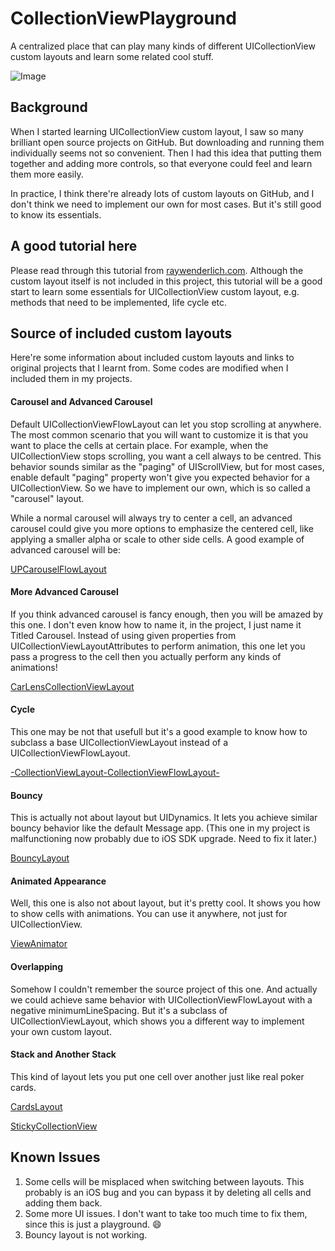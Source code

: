 # CollectionViewPlayground
A centralized place that can play many kinds of different UICollectionView custom layouts and learn some related cool stuff.

![Image](https://github.com/superz515/CollectionViewPlayground/blob/master/CollectionViewPlayground/Resources/demo.GIF)

## Background

When I started learning UICollectionView custom layout, I saw so many brilliant open source projects on GitHub. But downloading and running them individually seems not so convenient. Then I had this idea that putting them together and adding more controls, so that everyone could feel and learn them more easily.

In practice, I think there're already lots of custom layouts on GitHub, and I don't think we need to implement our own for most cases. But it's still good to know its essentials.

## A good tutorial here

Please read through this tutorial from [raywenderlich.com](https://www.raywenderlich.com/392-uicollectionview-custom-layout-tutorial-pinterest). Although the custom layout itself is not included in this project, this tutorial will be a good start to learn some essentials for UICollectionView custom layout, e.g. methods that need to be implemented, life cycle etc.

## Source of included custom layouts

Here're some information about included custom layouts and links to original projects that I learnt from. Some codes are modified when I included them in my projects.

#### Carousel and Advanced Carousel

Default UICollectionViewFlowLayout can let you stop scrolling at anywhere. The most common scenario that you will want to customize it is that you want to place the cells at certain place. For example, when the UICollectionView stops scrolling, you want a cell always to be centred. This behavior sounds similar as the "paging" of UIScrollView, but for most cases, enable default "paging" property won't give you expected behavior for a UICollectionView. So we have to implement our own, which is so called a "carousel" layout.

While a normal carousel will always try to center a cell, an advanced carousel could give you more options to emphasize the centered cell, like applying a smaller alpha or scale to other side cells. A good example of advanced carousel will be:

[UPCarouselFlowLayout](https://github.com/ink-spot/UPCarouselFlowLayout)

#### More Advanced Carousel

If you think advanced carousel is fancy enough, then you will be amazed by this one. I don't even know how to name it, in the project, I just name it Titled Carousel. Instead of using given properties from UICollectionViewLayoutAttributes to perform animation, this one let you pass a progress to the cell then you actually perform any kinds of animations!

[CarLensCollectionViewLayout](https://github.com/netguru/CarLensCollectionViewLayout)

#### Cycle

This one may be not that usefull but it's a good example to know how to subclass a base UICollectionViewLayout instead of a UICollectionViewFlowLayout.

[-CollectionViewLayout-CollectionViewFlowLayout-](https://github.com/Tuberose621/-CollectionViewLayout-CollectionViewFlowLayout-)

#### Bouncy

This is actually not about layout but UIDynamics. It lets you achieve similar bouncy behavior like the default Message app. (This one in my project is malfunctioning now probably due to iOS SDK upgrade. Need to fix it later.)

[BouncyLayout](https://github.com/roberthein/BouncyLayout)

#### Animated Appearance

Well, this one is also not about layout, but it's pretty cool. It shows you how to show cells with animations. You can use it anywhere, not just for UICollectionView.

[ViewAnimator](https://github.com/marcosgriselli/ViewAnimator)

#### Overlapping

Somehow I couldn't remember the source project of this one. And actually we could achieve same behavior with UICollectionViewFlowLayout with a negative minimumLineSpacing. But it's a subclass of UICollectionViewLayout, which shows you a different way to implement your own custom layout.

#### Stack and Another Stack

This kind of layout lets you put one cell over another just like real poker cards.

[CardsLayout](https://github.com/filletofish/CardsLayout)

[StickyCollectionView](https://github.com/matbeich/StickyCollectionView)

## Known Issues

1. Some cells will be misplaced when switching between layouts. This probably is an iOS bug and you can bypass it by deleting all cells and adding them back.
2. Some more UI issues. I don't want to take too much time to fix them, since this is just a playground. 😄
3. Bouncy layout is not working.
